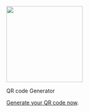 <a href="https://qrgen.dev/"><img src="https://i.imgur.com/bx9YFrQ.png" width="200"></a>

QR code Generator

[Generate your QR code now](https://qrgen.dev/editor).
